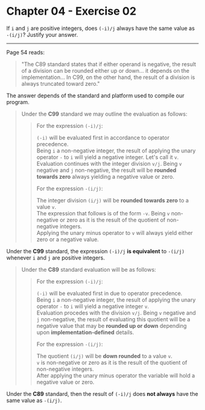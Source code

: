 # Chapter 04 - Exercise 02

If `i` and `j` are positive integers, does `(-i)/j` always have the same value as `-(i/j)`? Justify your answer.  

---

Page 54 reads: 
> "The C89 standard states that if either operand is negative, the result of a division can be rounded either up or down... it depends on the implementation... In C99, on the other hand, the result of a division is always truncated toward zero."  

The answer depends of the standard and platform used to compile our program.  

> Under the __C99__ standard we may outline the evaluation as follows:  
> 
> > For the expression `(-i)/j`: 
> > 
> > `(-i)` will be evaluated first in accordance to operator precedence.  
> > Being `i` a non-negative integer, the result of applying the unary operator `-` to `i` will yield a negative integer.  Let's call it `v`.  
> > Evaluation continues with the integer division `v/j`. Being `v` negative and `j` non-negative, the result will be __rounded towards zero__ always yielding a negative value or zero.
> >
> > For the expression `-(i/j)`:  
> > 
> > The integer division `(i/j)` will be __rounded towards zero__ to a value `v`.   
> > The expression that follows is of the form `-v`. Being `v` non-negative or zero as it is the result of the quotient of non-negative integers.  
> > Applying the unary minus operator to `v` will always yield either zero or a negative value.  

Under the __C99__ standard, the expression `(-i)/j` __is equivalent__ to `-(i/j)` whenever `i` and `j` are positive integers.

> Under the __C89__ standard evaluation will be as follows:  
>
> > For the expression `(-i)/j`:  
> >
> > `(-i)` will be evaluated first in due to operator precedence.  
> > Being `i` a non-negative integer, the result of applying the unary operator `-` to `i` will yield a negative integer `v`.  
> > Evaluation procedes with the division `v/j`. Being `v` negative and `j` non-negative, the result of evaluating this quotient will be a negative value that may be __rounded up or down__ depending upon __implementation-defined__ details.  
> > 
> > For the expression `-(i/j)`:  
> >
> > The quotient `(i/j)` will be __down rounded__ to a value `v`.  
> > `v` is non-negative or zero as it is the result of the quotient of non-negative integers.  
> > After applying the unary minus operator the variable will hold a negative value or zero.

Under the __C89__ standard, then the result of `(-i)/j` does __not always__ have the same value as `-(i/j)`. 
